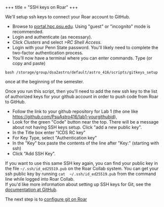 +++
title = "SSH keys on Roar"
+++

We'll setup ssh keys to connect your Roar account to GitHub.  
- Browse to [portal.hpc.psu.edu](https://portal.hpc.psu.edu).  Using "guest" or "incognito" mode is recommended. 
- Login and authenticate (as necessary).
- Click _Clusters_ and select _>RC Shell Access_.  
- Login with your Penn State password.  You'll likely need to complete the two-factor authentication process.  
- You'll now have a terminal where you can enter commands.  Type (or copy and paste)
```shell
bash /storage/group/dsa2astro/default/astro_416/scripts/gitkeys_setup
```
once at the beginning of the semester.  

Once you run this script, then you'll need to add the new ssh key to the list of authorized keys for your github account in order to push code from Roar to GitHub.
- Follow the link to your github repository for Lab 1 (the one like https://github.com/PsuAstro416/lab1-yourgithubid),
- Look for the green "Code" button near the top.  There will be a message about not having SSH keys setup.  Click "add a new public key".  
- In the Title box enter "ICDS RC key"
- For Key Type, select "Authentication key"
- In the "Key" box paste the contents of the line after "Key:" (starting with ssh) 
- Click "Add SSH Key".  

If you want to use this same SSH key again, you can find your public key in the file `~/.ssh/id_ed25519.pub` on the Roar Collab system.  You can get your ssh public key by running `cat  ~/.ssh/id_ed25519.pub` from the command line while logged into Roar Collab.  
If you'd like more information about setting up SSH keys for Git, see the [documentation at GitHub](https://help.github.com/articles/adding-a-new-ssh-key-to-your-github-account/#platform-linux). 

The next step is to [configure git on Roar](../git/)